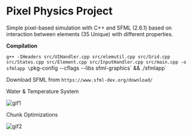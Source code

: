 # Pixel Physics Project
Simple pixel-based simulation with C++ and SFML (2.6.1) based on interaction between elements (35 Unique) with different properties.


**Compilation**
  
`g++ -IHeaders src/UIHandler.cpp src/elemutil.cpp src/Grid.cpp src/States.cpp src/Element.cpp src/InputHandler.cpp src/main.cpp -o sfmlapp \`pkg-config --cflags --libs sfml-graphics\` && ./sfmlapp`

Download SFML from `https://www.sfml-dev.org/download/`


Water & Temperature System

![gif1](https://github.com/user-attachments/assets/027eda8b-3d96-4089-92db-facc22e0d9ea)

Chunk Optimizations

![gif2](https://github.com/user-attachments/assets/77b085cf-cf47-48b8-b397-a0aac757ffa7)
